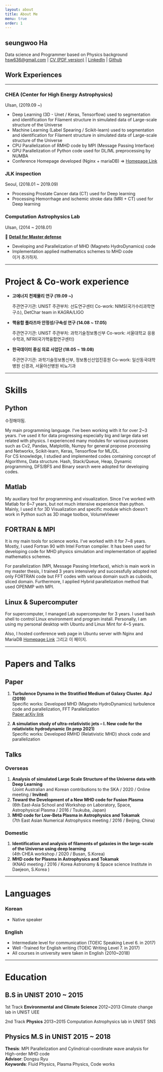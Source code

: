 ```yaml
---
layout: about
title: About Me
menu: true
order: 1
---
```


## seungwoo Ha

Data science and Programmer based on Physics background  
hsw636@gmail.com  |  [CV (PDF version)](https://drive.google.com/file/d/1XxErYolLMBeynPvPcVpJGWJm9yVqx5rV/view?usp=sharing)  |  [LinkedIn](https://www.linkedin.com/in/seungwoo-ha-838aa919b/)  | [Github](https://github.com/swha0105)  

## **Work Experiences**

---

### CHEA (Center for High Energy Astrophysics)

Ulsan, (2019.09 ~)

<!-- [Detail for CHEA Works](Seungwoo%20Ha%207f85cdfed4254db9b8d01c5aa45c3762/Detail%20for%20CHEA%20Works%202c62a14d50c04ed9b193f95cfc3a6588.md) -->

- Deep Learning (3D - Unet / Keras, Tensorflow) used to segmentation and identification for Filament structure in simulated data of Large-scale structure of the Universe
- Machine Learning (Label Spearing / Scikit-learn) used to segmentation and identification for Filament structure in simulated data of Large-scale structure of the Universe
- CPU Parallelization of RMHD code by MPI (Message Passing Interface)
- GPU Parallelization of Python code used for DL/ML preprocessing by NUMBA
- Conference Homepage developed (Nginx + mariaDB)  ⇒ [Homepage Link](http://fm6.unist.ac.kr)

### JLK inspection

Seoul, (2018.01 ~ 2019.09) 

- Processing Prostate Cancer data (CT) used for Deep learning
- Processing Hemorrhage and ischemic stroke data (MRI + CT) used for Deep learning

### Computation Astrophysics Lab

Ulsan, (2014 ~ 2018.01)

📄 **[Detail for Master defense](https://drive.google.com/file/d/18gayHKYfuvQuEqKwyEZMObz7-wJ2J_mB/view?usp=sharing)**

- Developing and Parallelization of MHD (Magneto HydroDynamics) code
- Implementation applied mathematics schemes to MHD code  
이거 추가하자.

---

# Project & Co-work experience

- **고에너지 천체물리 연구 (19.09 ~)**

    주관연구기관: UNIST
    주관부처: 선도연구센터
    Co-work: NIMS(국가수리과학연구소), DetChar team in KAGRA/LIGO

- **핵융합 플라즈마 안정성/구속성 연구 (14.08 ~ 17.05)**

     주관연구기관: UNIST
     주관부처: 과학기술정보통신부
     Co-work: 서울대학교 응용수학과, NFRI(국가핵융합연구센터)

- **한국데이터 중심 의료 사업단 (18.05 ~ 19.08)**

    주관연구기관: 과학기술정보통신부, 정보통신산업진흥원
    Co-work: 일산동국대학병원 신경과, 서울아산병원 비뇨기과

---

# Skills

## Python

수정해야됨.

 My main programming language. I've been working with it for over 2~3 years. I've used it for data progressing especially big and large data set related with physics. I experienced many modules for various purposes such as Cv2, Pandas, Matplotlib, Numpy for general propose processing and Networkx, Scikit-learn, Keras, Tensorflow for ML/DL.  
For CS knowledge, I studied and implemented codes containing concept of Algorithms, Data structure. Hash, Stack/Queue, Heap, Dynamic programming, DFS/BFS and Binary search were adopted for developing codes.


## Matlab

My auxiliary tool for programming and visualization. Since I've worked with Matlab for 6~7 years, but not much intensive experience than python. Mainly, I used it for 3D Visualization and specific module which doesn't work in Python such as 3D image toolbox, VolumeViewer  

## FORTRAN & MPI

It is my main tools for science works. I've worked with it for 7~8 years. Mostly, I used Fortran 90 with Intel Fortran compiler. It has been used for developing code for MHD physics simulation and implementation of applied mathematics schemes. 

For parallelization (MPI, Message Passing Interface), which is main work in my master thesis, I trained 3 years intensively and successfully adopted not only FORTRAN code but FFT codes with various domain such as cuboids, sliced domain. Furthermore, I applied Hybrid parallelization method that used OPENMP with MPI.  

## Linux & Supercomputer
For supercomputer, I managed Lab supercomputer for 3 years. I used bash shell to control Linux environment and program install. 
Personally, I am using my personal desktop with Ubuntu and Linux Mint for 4~5 years. 

Also, I hosted conference web page in Ubuntu server with Nginx and MariaDB  [Homepage Link](http://fm6.unist.ac.kr/) 그리고 이 페이지.

---

# Papers and Talks

## Paper

1. **Turbulence Dynamo in the Stratified Medium of Galaxy Cluster. ApJ (2019)**  
Specific works: Developed MHD (Magneto HydroDynamics) turbulence code and parallelization, FFT Parallelization  
[Paper arXiv link](https://arxiv.org/abs/1906.12210)

2. **A simulation study of ultra-relativistic jets – I. New code for the relativistic hydrodynamic 
(In prep 2021)**  
Specific works: Developed RMHD (Relativistic MHD)  shock code and parallelization 

## Talks

### Overseas

1. **Analysis of simulated Large Scale Structure of the Universe data with Deep Learning**  
(Joint Australian and Korean contributions to the SKA / 2020 / Online meeting / **Invited**)
2. **Toward the Development of a New MHD code for Fusion Plasma**    
(6th East-Asia School and Workshop on Laboratory, Space, Astrophysical Plasma / 2016 / Tsukuba, Japan)
3. **MHD code for Low-Beta Plasma in Astrophysics and Tokamak**     
(7th East Asian Numerical Astrophysics meeting / 2016 / Beijing, China)

### Domestic

1. **Identification and analysis of filaments of galaxies in the large-scale of the Universe using deep learning**    
 (4th CHEA workshop / 2020 / Busan, S.Korea)
2. **MHD code for Plasma in Astrophysics and Tokamak**   
(KNAG meeting / 2016 /  Korea Astronomy & Space science Institute in Daejeon, S.Korea )

---

# Languages

### Korean  
- Native speaker

### English

- Intermediate level for communication (TOEIC Speaking Level 6. in 2017)  
- Well -Trained for English writing  (TOEIC Writing Level 7. in 2017)  
- All courses in university were taken in English (2010~2018)

---

# Education

## B.S in UNIST 2010 ~ 2015

 1st  Track **Environmental and Climate Science** 
        2012~2013 Climate change lab in UNIST UEE

 2nd Track **Physics**
        2013~2015 Computation Astrophysics lab in UNIST SNS

## Physics M.S in UNIST 2015 ~ 2018

 **Thesis**: MPI Parallelization and Cylindrical-coordinate wave analysis for High-order MHD code  
 **Advisor**: Dongsu Ryu   
 **Keywords**:  Fluid Physics, Plasma Physics, Code works


